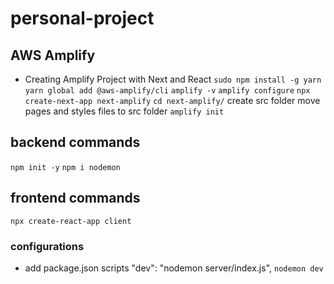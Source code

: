 # personal-project

## AWS Amplify
- Creating Amplify Project with Next and React
`sudo npm install -g yarn`
`yarn global add @aws-amplify/cli`
`amplify -v`
`amplify configure`
`npx create-next-app next-amplify`
`cd next-amplify/`
create src folder
move pages and styles files to src folder 
`amplify init`


## backend commands
`npm init -y`
`npm i nodemon`

## frontend commands
`npx create-react-app client`

### configurations
- add package.json scripts 
"dev": "nodemon server/index.js",
`nodemon dev`



